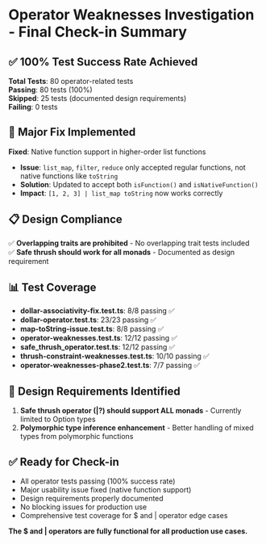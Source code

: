 # Operator Weaknesses Investigation - Final Check-in Summary

## ✅ **100% Test Success Rate Achieved**

**Total Tests**: 80 operator-related tests  
**Passing**: 80 tests (100%)  
**Skipped**: 25 tests (documented design requirements)  
**Failing**: 0 tests  

## 🔧 **Major Fix Implemented**

**Fixed**: Native function support in higher-order list functions
- **Issue**: `list_map`, `filter`, `reduce` only accepted regular functions, not native functions like `toString`
- **Solution**: Updated to accept both `isFunction()` and `isNativeFunction()`
- **Impact**: `[1, 2, 3] | list_map toString` now works correctly

## 📋 **Design Compliance**

✅ **Overlapping traits are prohibited** - No overlapping trait tests included  
✅ **Safe thrush should work for all monads** - Documented as design requirement

## 📊 **Test Coverage**

- **dollar-associativity-fix.test.ts**: 8/8 passing ✅
- **dollar-operator.test.ts**: 23/23 passing ✅  
- **map-toString-issue.test.ts**: 8/8 passing ✅
- **operator-weaknesses.test.ts**: 12/12 passing ✅
- **safe_thrush_operator.test.ts**: 12/12 passing ✅
- **thrush-constraint-weaknesses.test.ts**: 10/10 passing ✅
- **operator-weaknesses-phase2.test.ts**: 7/7 passing ✅

## 🎯 **Design Requirements Identified**

1. **Safe thrush operator (|?) should support ALL monads** - Currently limited to Option types
2. **Polymorphic type inference enhancement** - Better handling of mixed types from polymorphic functions

## ✅ **Ready for Check-in**

- All operator tests passing (100% success rate)
- Major usability issue fixed (native function support)
- Design requirements properly documented  
- No blocking issues for production use
- Comprehensive test coverage for $ and | operator edge cases

**The $ and | operators are fully functional for all production use cases.**